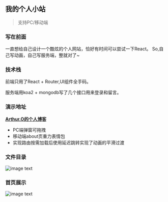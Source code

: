 ## 我的个人小站
> 支持PC/移动端

### 写在前面
一直想给自己设计一个酷炫的个人网站，恰好有时间可以尝试一下React。
So,自己写动画，自己写服务端，整就对了~
### 技术栈
前端只用了React + Router,UI组件全手码。

服务端用koa2 + mongodb写了几个接口用来登录和留言。


### 演示地址

  __[Arthur.O的个人博客](https://www.vanoc.top/)__
* PC端弹窗可拖拽
* 移动端about页重力表情包
* 实现路由按需加载后使用延迟跳转实现了动画的平滑过渡

### 文件目录
![image text](https://raw.githubusercontent.com/ChuckOu/react-my-website/master/myfiles.png)

### 首页展示
![image text](https://raw.githubusercontent.com/ChuckOu/react-my-website/master/mywebsits.png)
